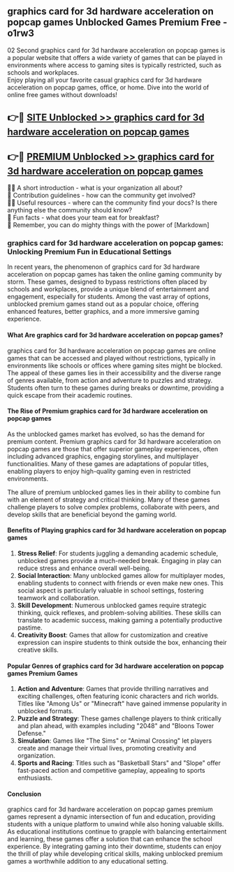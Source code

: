 ## graphics card for 3d hardware acceleration on popcap games Unblocked Games Premium Free - o1rw3

02 Second graphics card for 3d hardware acceleration on popcap games is a popular website that offers a wide variety of games that can be played in environments where access to gaming sites is typically restricted, such as schools and workplaces.  
Enjoy playing all your favorite casual graphics card for 3d hardware acceleration on popcap games, office, or home. Dive into the world of online free games without downloads!

## 👉🔴 [SITE Unblocked >> graphics card for 3d hardware acceleration on popcap games](http://freeplayer.one?title=graphics_card_for_3d_hardware_acceleration_on_popcap_games&ref=13D)

## 👉🔴 [PREMIUM Unblocked >> graphics card for 3d hardware acceleration on popcap games](http://freeplayer.one?title=graphics_card_for_3d_hardware_acceleration_on_popcap_games&ref=13D)

🙋‍♀️ A short introduction - what is your organization all about?  
🌈 Contribution guidelines - how can the community get involved?  
👩‍💻 Useful resources - where can the community find your docs? Is there anything else the community should know?  
🍿 Fun facts - what does your team eat for breakfast?  
🧙 Remember, you can do mighty things with the power of [Markdown]

### graphics card for 3d hardware acceleration on popcap games: Unlocking Premium Fun in Educational Settings

In recent years, the phenomenon of graphics card for 3d hardware acceleration on popcap games has taken the online gaming community by storm. These games, designed to bypass restrictions often placed by schools and workplaces, provide a unique blend of entertainment and engagement, especially for students. Among the vast array of options, unblocked premium games stand out as a popular choice, offering enhanced features, better graphics, and a more immersive gaming experience.

#### What Are graphics card for 3d hardware acceleration on popcap games?

graphics card for 3d hardware acceleration on popcap games are online games that can be accessed and played without restrictions, typically in environments like schools or offices where gaming sites might be blocked. The appeal of these games lies in their accessibility and the diverse range of genres available, from action and adventure to puzzles and strategy. Students often turn to these games during breaks or downtime, providing a quick escape from their academic routines.

#### The Rise of Premium graphics card for 3d hardware acceleration on popcap games

As the unblocked games market has evolved, so has the demand for premium content. Premium graphics card for 3d hardware acceleration on popcap games are those that offer superior gameplay experiences, often including advanced graphics, engaging storylines, and multiplayer functionalities. Many of these games are adaptations of popular titles, enabling players to enjoy high-quality gaming even in restricted environments.

The allure of premium unblocked games lies in their ability to combine fun with an element of strategy and critical thinking. Many of these games challenge players to solve complex problems, collaborate with peers, and develop skills that are beneficial beyond the gaming world.

#### Benefits of Playing graphics card for 3d hardware acceleration on popcap games

1.  **Stress Relief**: For students juggling a demanding academic schedule, unblocked games provide a much-needed break. Engaging in play can reduce stress and enhance overall well-being.
2.  **Social Interaction**: Many unblocked games allow for multiplayer modes, enabling students to connect with friends or even make new ones. This social aspect is particularly valuable in school settings, fostering teamwork and collaboration.
3.  **Skill Development**: Numerous unblocked games require strategic thinking, quick reflexes, and problem-solving abilities. These skills can translate to academic success, making gaming a potentially productive pastime.
4.  **Creativity Boost**: Games that allow for customization and creative expression can inspire students to think outside the box, enhancing their creative skills.

#### Popular Genres of graphics card for 3d hardware acceleration on popcap games Premium Games

1.  **Action and Adventure**: Games that provide thrilling narratives and exciting challenges, often featuring iconic characters and rich worlds. Titles like "Among Us" or "Minecraft" have gained immense popularity in unblocked formats.
2.  **Puzzle and Strategy**: These games challenge players to think critically and plan ahead, with examples including "2048" and "Bloons Tower Defense."
3.  **Simulation**: Games like "The Sims" or "Animal Crossing" let players create and manage their virtual lives, promoting creativity and organization.
4.  **Sports and Racing**: Titles such as "Basketball Stars" and "Slope" offer fast-paced action and competitive gameplay, appealing to sports enthusiasts.

#### Conclusion

graphics card for 3d hardware acceleration on popcap games premium games represent a dynamic intersection of fun and education, providing students with a unique platform to unwind while also honing valuable skills. As educational institutions continue to grapple with balancing entertainment and learning, these games offer a solution that can enhance the school experience. By integrating gaming into their downtime, students can enjoy the thrill of play while developing critical skills, making unblocked premium games a worthwhile addition to any educational setting.